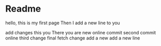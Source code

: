 # Readme

hello, this is my first page
Then I add a new line
to you

add changes
this you
There you are
new online commit
second commit online
third change
final fetch change
add a new
add a new line

